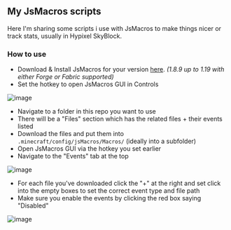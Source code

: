 ## My JsMacros scripts
Here I'm sharing some scripts i use with JsMacros to make things nicer or track stats, usually in Hypixel SkyBlock.

### How to use
- Download & Install JsMacros for your version [here](https://modrinth.com/mod/jsmacros/versions). *(1.8.9 up to 1.19 with either Forge or Fabric supported)*
- Set the hotkey to open JsMacros GUI in Controls

![image](https://user-images.githubusercontent.com/14080165/163298786-e400e914-6537-4f50-a04e-23070738bd12.png)

- Navigate to a folder in this repo you want to use
- There will be a "Files" section which has the related files + their events listed
- Download the files and put them into `.minecraft/config/jsMacros/Macros/` (ideally into a subfolder)
- Open JsMacros GUI via the hotkey you set earlier
- Navigate to the "Events" tab at the top 

![image](https://user-images.githubusercontent.com/14080165/163299097-d703d9d5-2d98-4cf3-a34e-12b3afa3a6e4.png)

- For each file you've downloaded click the "+" at the right and set click into the empty boxes to set the correct event type and file path
- Make sure you enable the events by clicking the red box saying "Disabled"

![image](https://user-images.githubusercontent.com/14080165/163299460-b357d5fc-1e64-4190-9b90-32e0b99f8c1f.png)

